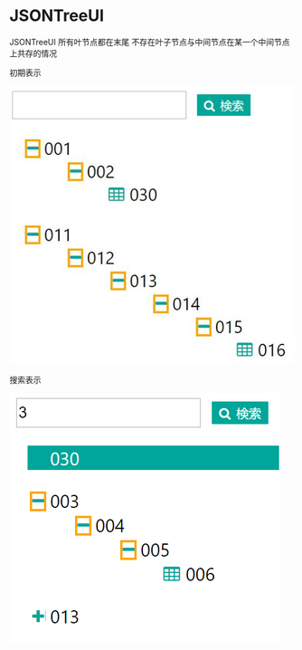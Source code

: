 # JSONTreeUI
JSONTreeUI
所有叶节点都在末尾
不存在叶子节点与中间节点在某一个中间节点上共存的情况

初期表示


![image](https://github.com/NUStri/JSONTreeUI/blob/master/FullTree.jpg?raw=true)

搜索表示


![image](https://github.com/NUStri/JSONTreeUI/blob/master/SearchTree.png?raw=true)
